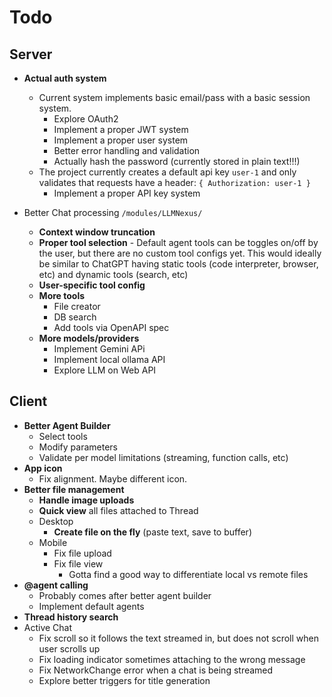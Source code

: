 # Todo

## Server

- **Actual auth system**
  - Current system implements basic email/pass with a basic session system.
    - Explore OAuth2 
    - Implement a proper JWT system
    - Implement a proper user system
    - Better error handling and validation
    - Actually hash the password (currently stored in plain text!!!)
  - The project currently creates a default api key `user-1` and only validates that requests have a header: `{ Authorization: user-1 }`
    - Implement a proper API key system
  
- Better Chat processing `/modules/LLMNexus/`
  - **Context window truncation**
  - **Proper tool selection** - Default agent tools can be toggles on/off by the user, but there are no custom tool configs yet. This would ideally be similar to ChatGPT having static tools (code interpreter, browser, etc) and dynamic tools (search, etc)
  - **User-specific tool config**
  - **More tools**
    - File creator
    - DB search
    - Add tools via OpenAPI spec
  - **More models/providers**
    - Implement Gemini APi
    - Implement local ollama API
    - Explore LLM on Web API

## Client

- **Better Agent Builder**
  - Select tools
  - Modify parameters
  - Validate per model limitations (streaming, function calls, etc)
- **App icon**
  - Fix alignment. Maybe different icon.
- **Better file management**
  - **Handle image uploads**
  - **Quick view** all files attached to Thread
  - Desktop
    - **Create file on the fly** (paste text, save to buffer)
  - Mobile
    - Fix file upload
    - Fix file view
      - Gotta find a good way to differentiate local vs remote files
- **@agent calling**
  - Probably comes after better agent builder
  - Implement default agents
- **Thread history search**
- Active Chat
  - Fix scroll so it follows the text streamed in, but does not scroll when user scrolls up
  - Fix loading indicator sometimes attaching to the wrong message
  - Fix NetworkChange error when a chat is being streamed
  - Explore better triggers for title generation